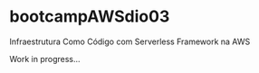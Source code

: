 # bootcampAWSdio03
 Infraestrutura Como Código com Serverless Framework na AWS

Work in progress...
